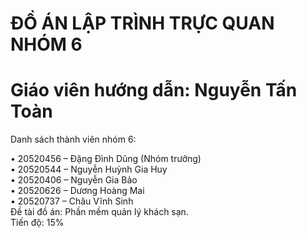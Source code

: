 # ĐỒ ÁN LẬP TRÌNH TRỰC QUAN NHÓM 6
# Giáo viên hướng dẫn: Nguyễn Tấn Toàn
Danh sách thành viên nhóm 6:
  
  •	20520456 – Đặng Đình Dũng (Nhóm trưởng)<br />
  •	20520544 – Nguyễn Huỳnh Gia Huy <br />
  •	20520406 – Nguyễn Gia Bảo<br />
  •	20520626 – Dương Hoàng Mai<br />
  •	20520737 – Châu Vĩnh Sinh<br />
Đề tài đồ án: Phần mềm quản lý khách sạn.<br />
Tiến độ: 15%
